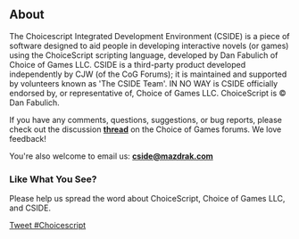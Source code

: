 ## About

The Choicescript Integrated Development Environment (CSIDE) is a piece of software designed to aid people in developing interactive novels (or games) using the ChoiceScript scripting language, developed by Dan Fabulich of Choice of Games LLC. CSIDE is a third-party product developed independently by CJW (of the CoG Forums); it is maintained and supported by volunteers known as 'The CSIDE Team'. IN NO WAY is CSIDE officially endorsed by, or representative of, Choice of Games LLC. ChoiceScript is © Dan Fabulich.

If you have any comments, questions, suggestions, or bug reports, please check out the discussion **[thread](http://www.choiceofgames.com/forum/discussion/2796/tool-choicescript-development-environment "ChoiceScript IDE Forum Thread")** on the Choice of Games forums. We love feedback!

You're also welcome to email us: **[cside@mazdrak.com](mailto:cside@mazdrak.com "Email CSIDE")**

### Like What You See?

Please help us spread the word about ChoiceScript, Choice of Games LLC, and CSIDE.

[Tweet #Choicescript](https://twitter.com/intent/tweet?button_hashtag=ChoiceScript&text=Make%20your%20own%20CYOA%20game%20with%20the%20%40Choicescript%20IDE%20and "Tweet ChoiceScript - ChoiceScript IDE")

